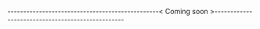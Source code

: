 ------------------------------------------------< Coming soon >-------------------------------------------------
